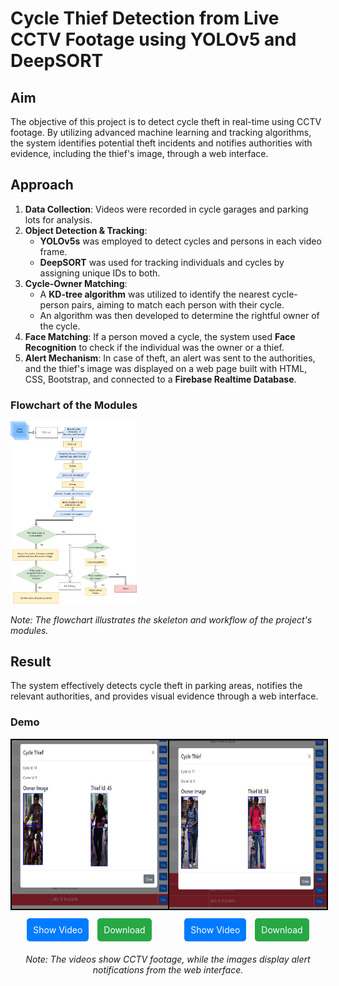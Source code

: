 # Cycle Thief Detection from Live CCTV Footage using YOLOv5 and DeepSORT

## Aim
The objective of this project is to detect cycle theft in real-time using CCTV footage. By utilizing advanced machine learning and tracking algorithms, the system identifies potential theft incidents and notifies authorities with evidence, including the thief's image, through a web interface.

## Approach
1. **Data Collection**: Videos were recorded in cycle garages and parking lots for analysis.
2. **Object Detection & Tracking**:
   - **YOLOv5s** was employed to detect cycles and persons in each video frame.
   - **DeepSORT** was used for tracking individuals and cycles by assigning unique IDs to both.
3. **Cycle-Owner Matching**:
   - A **KD-tree algorithm** was utilized to identify the nearest cycle-person pairs, aiming to match each person with their cycle.
   - An algorithm was then developed to determine the rightful owner of the cycle.
4. **Face Matching**: If a person moved a cycle, the system used **Face Recognition** to check if the individual was the owner or a thief.
5. **Alert Mechanism**: In case of theft, an alert was sent to the authorities, and the thief's image was displayed on a web page built with HTML, CSS, Bootstrap, and connected to a **Firebase Realtime Database**.

### Flowchart of the Modules

<img src="./cycle_thief_flowchart_modules.png" alt="Flowchart" style="width: 40%;">


*Note: The flowchart illustrates the skeleton and workflow of the project's modules.*


## Result

The system effectively detects cycle theft in parking areas, notifies the relevant authorities, and provides visual evidence through a web interface.

### Demo

<div style="display: flex; justify-content: space-between; margin-bottom: 20px;">
    <div style="flex: 1; text-align: center;">
        <img src="./files/image1.PNG" alt="Alert Screenshot 1" style="width: 480px; height: 270px; border: 2px solid black;">
        <div style="margin-top: 10px;">
            <a href="https://drive.google.com/file/d/1hRaNBUr8qKRgM-IGYBAFS8Z2d4haFuB7/view?usp=sharing" target="_blank" style="margin-right: 10px; padding: 10px; background-color: #007bff; color: white; text-decoration: none; border-radius: 5px; display: inline-block;">Show Video</a>
            <a href="https://drive.google.com/uc?export=download&id=1hRaNBUr8qKRgM-IGYBAFS8Z2d4haFuB7" download style="padding: 10px; background-color: #28a745; color: white; text-decoration: none; border-radius: 5px; display: inline-block;">Download</a>
        </div>
    </div>
    <div style="flex: 1; text-align: center;">
        <img src="./files/image2.PNG" alt="Alert Screenshot 2" style="width: 480px; height: 270px; border: 2px solid black;">
        <div style="margin-top: 10px;">
            <a href="https://drive.google.com/file/d/1EQkJFXMIShyaoj5bTtycqtHGrM9KCtmu/view?usp=sharing" target="_blank" style="margin-right: 10px; padding: 10px; background-color: #007bff; color: white; text-decoration: none; border-radius: 5px; display: inline-block;">Show Video</a>
            <a href="https://drive.google.com/uc?export=download&id=1EQkJFXMIShyaoj5bTtycqtHGrM9KCtmu" download style="padding: 10px; background-color: #28a745; color: white; text-decoration: none; border-radius: 5px; display: inline-block;">Download</a>
        </div>
    </div>
</div>

<p style="text-align: center; font-style: italic;">Note: The videos show CCTV footage, while the images display alert notifications from the web interface.</p>



